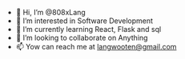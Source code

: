 - 👋 Hi, I’m @808xLang
- 👀 I’m interested in Software Development
- 🌱 I’m currently learning React, Flask and sql
- 💞️ I’m looking to collaborate on Anything
- 📫 Yow can reach me at langwooten@gmail.com


<!---
808xLang/808xLang is a ✨ special ✨ repository because its `README.md` (this file) appears on your GitHub profile.
You can click the Preview link to take a look at your changes.
--->

